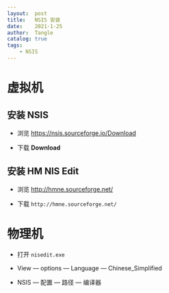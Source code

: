 ```yaml
---
layout:  post
title:   NSIS 安装
date:    2021-1-25
author:  Tangle
catalog: true
tags:
    - NSIS
---
```


# 虚拟机

## 安装 NSIS

- 浏览 <https://nsis.sourceforge.io/Download>

- 下载 **Download**

## 安装 HM NIS Edit

- 浏览 <http://hmne.sourceforge.net/>

- 下载 `http://hmne.sourceforge.net/`

# 物理机

- 打开 `nisedit.exe`

- View — options — Language — Chinese_Simplified

- NSIS — 配置 — 路径 — 编译器
